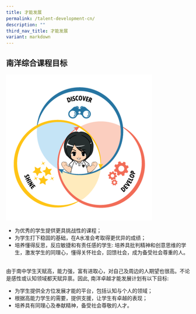 ```yaml
---
title: 才能发展
permalink: /talent-development-cn/
description: ""
third_nav_title: 才能发展
variant: markdown
---
```

## 南洋综合课程目标

<img style="width:400px" src="/images/DDS_icons.png">

*   为优秀的学生提供更具挑战性的课程；
*   为学生打下稳固的基础，在A水准会考取得更优异的成绩；
*   培养懂得反思，反应敏捷和有责任感的学生: 培养具批判精神和创意思维的学生，激发学生的同理心，懂得关怀社会，回馈社会，成为备受社会尊重的人。  
    &nbsp;

由于南中学生天赋高，能力强，富有进取心，对自己及周边的人期望也很高。不论是感性或认知领域都天赋异禀。因此, 南洋卓越才能发展计划有以下目标:

*   为学生提供全方位发展才能的平台，包括认知与个人的领域；
*   根据高能力学生的需要，提供支援，让学生有卓越的表现；
*   培养具有同理心及奉献精神，备受社会尊敬的人才。